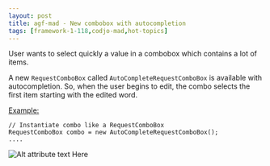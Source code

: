 ```yaml
---
layout: post
title: agf-mad - New combobox with autocompletion
tags: [framework-1-118,codjo-mad,hot-topics]
---
```

User wants to select quickly a value in a combobox which contains a lot of items.

A new ```RequestComboBox``` called ```AutoCompleteRequestComboBox``` is available with autocompletion. So, when the user begins to edit, the combo selects the first item starting with the edited word.

<u>Example:</u>
```
// Instantiate combo like a RequestComboBox
RequestComboBox combo = new AutoCompleteRequestComboBox();
....
```
![Alt attribute text Here](attachments/autocompletecombobox.JPG)